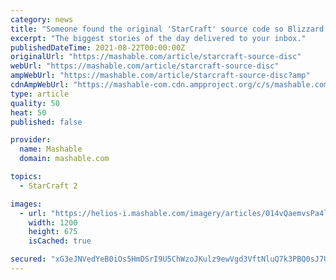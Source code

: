 ```yaml
---
category: news
title: "Someone found the original 'StarCraft' source code so Blizzard showered them in gifts"
excerpt: "The biggest stories of the day delivered to your inbox."
publishedDateTime: 2021-08-22T00:00:00Z
originalUrl: "https://mashable.com/article/starcraft-source-disc"
webUrl: "https://mashable.com/article/starcraft-source-disc"
ampWebUrl: "https://mashable.com/article/starcraft-source-disc?amp"
cdnAmpWebUrl: "https://mashable-com.cdn.ampproject.org/c/s/mashable.com/article/starcraft-source-disc?amp"
type: article
quality: 50
heat: 50
published: false

provider:
  name: Mashable
  domain: mashable.com

topics:
  - StarCraft 2

images:
  - url: "https://helios-i.mashable.com/imagery/articles/014vQaemvsPa4lwMnTMJzN7/hero-image.fill.size_1200x675.v1614267801.jpg"
    width: 1200
    height: 675
    isCached: true

secured: "xG3eJNVedYeB0iOs5HmDSrI9U5ChWzoJKulz9ewVgd3VftNluQ7k3PBQ0sJ7UVPs56Kt/DUuBEBcXncJVBBNJZudvg9HCnJSiKemZ83Mb4rFTn2y5MYCLsGsnm5eDWr8/eZT+y3AZum2W0s6pFDlSI248hBO9MFRDOIphvbNY8jvNKSgbMHrwsczdrBoDZ1JbtGBVzhZJ7hfPNGCyftyzJ/ygcsZ2iU6gXJ6ZQ7mS3kjrOPrka6xeyaauEB5M8j6tXqDuo3TdWuv0FkNns9nV5Tcwlr2tt+GJY8wlAjLttCbAcMI96W3gV3Z6TnD2ozGEwCTSRu1xGh+RhHYmkkTW7/4lujEcFwGh1JHLko64fQ=;3WXLh3R6om4xEH0BYAYInw=="
---
```


